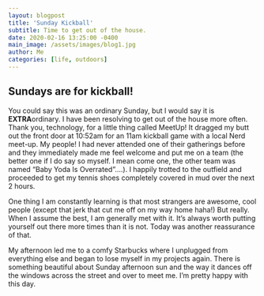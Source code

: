 ```yaml
---
layout: blogpost
title: 'Sunday Kickball'
subtitle: Time to get out of the house.
date: 2020-02-16 13:25:00 -0400
main_image: /assets/images/blog1.jpg
author: Me
categories: [life, outdoors]
---
```

## Sundays are for kickball!

You could say this was an ordinary Sunday, but I would say it is **EXTRA**ordinary.  I have been resolving to get out of the house more often. Thank you, technology, for a little thing called MeetUp! It dragged my butt out the front door at 10:52am for an 11am kickball game with a local Nerd meet-up. My people!  I had never attended one of their gatherings before and they immediately made me feel welcome and put me on a team (the better one if I do say so myself. I mean come one, the other team was named “Baby Yoda Is Overrated”....).  I happily trotted to the outfield and proceeded to get my tennis shoes completely covered in mud over the next 2 hours. 

One thing I am constantly learning is that most strangers are awesome, cool people (except that jerk that cut me off on my way home haha!) But really. When I assume the best, I am generally met with it. It’s always worth putting yourself out there more times than it is not. Today was another reassurance of that. 

My afternoon led me to a comfy Starbucks where I unplugged from everything else and began to lose myself in my projects again. There is something beautiful about Sunday afternoon sun and the way it dances off the windows across the street and over to meet me. I’m pretty happy with this day.
